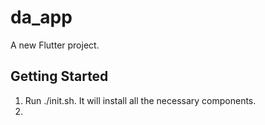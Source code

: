 # da_app

A new Flutter project.

## Getting Started

1. Run ./init.sh. It will install all the necessary components.
2. 
